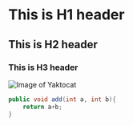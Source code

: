 # This is H1 header
## This is H2 header
### This is H3 header

![Image of Yaktocat](https://octodex.github.com/images/yaktocat.png)

```java
public void add(int a, int b){
    return a+b;
}
```
